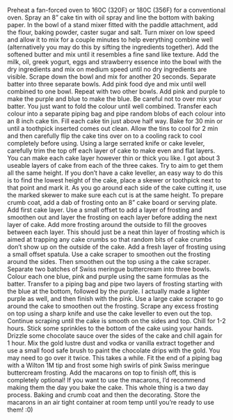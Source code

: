 Preheat a fan-forced oven to 160C (320F) or 180C (356F) for a conventional oven. Spray an 8” cake tin with oil spray and line the bottom with baking paper.
In the bowl of a stand mixer fitted with the paddle attachment, add the flour, baking powder, caster sugar and salt. Turn mixer on low speed and allow it to mix for a couple minutes to help everything combine well (alternatively you may do this by sifting the ingredients together). Add the softened butter and mix until it resembles a fine sand like texture.
Add the milk, oil, greek yogurt, eggs and strawberry essence into the bowl with the dry ingredients and mix on medium speed until no dry ingredients are visible. Scrape down the bowl and mix for another 20 seconds.
Separate batter into three separate bowls. Add pink food dye and mix until well combined to one bowl. Repeat with two other bowls. Add pink and purple to make the purple and blue to make the blue. Be careful not to over mix your batter. You just want to fold the colour until well combined.
Transfer each colour into a separate piping bag and pipe random blobs of each colour into an 8 inch cake tin. Fill each cake tin just above half way.
Bake for 30 min or until a toothpick inserted comes out clean. Allow the tins to cool for 2 min and then carefully flip the cake tins over on to a cooling rack to cool completely before using.
Using a large serrated knife or cake leveler, carefully trim the top off each layer of cake to make even and flat layers. You can make each cake layer however thin or thick you like. I got about 3 useable layers of cake from each of the three cakes. Try to aim to get them all the same height. If you don’t have a cake leveller, an easy way to do this is to find the lowest height of the cake, place a skewer or toothpick next to that point and mark it. As you go around each side of the cake cutting it, use the marked skewer to make sure each cut is at the same height.
To prepare crumb coat, add a dab of frosting onto an 8” cake board or serving plate. Add first cake layer. Use a small offset to add a layer of frosting and smoothen out and layer the frosting on each layer before adding the next layer of cake. Add more frosting around the outside to fill the grooves between each layer. This should just be a neat thin layer of frosting which is aimed at trapping any cake crumbs so that random bits of cake crumbs don’t show up on the outside of the cake.
Add a fresh layer of frosting using a small offset spatula. Use a cake scraper to smoothen out the frosting around the sides. Then smoothen out the top using a the cake scraper. 
Separate two batches of Swiss meringue buttercream into three bowls. Colour each one blue, pink and purple using the same formulas as the batter.
Transfer to a piping bag and pipe two layers of frosting starting with the blue at the bottom, followed by the purple. I actually made a lighter purple as well, and then finish with the pink. Use a large cake scraper to go around the cake to smoothen out the frosting. Scrape any excess frosting on top using a sharp knife and use the cake leveller to even out the top. Continue scraping until the cake is smooth on the sides and top. Chill for 1-2 hours.
Stick some sprinkles to the bottom of the cake using your hands.
Drizzle some chocolate sauce over the sides of the cake and chill again for 1 hour. Mix the gold lustre dust and vodka or vanilla extract together and use a small food safe brush to paint the chocolate drips with the gold. You may need to go over it twice. This takes a while.
Fit the end of a piping bag with a Wilton 1M tip and frost some high swirls of pink Swiss meringue buttercream frosting.
Add the macarons on top to finish off, this is completely optional! If you want to use the macarons, I’d recommend making them the day you bake the cake. This whole thing is a two day process. Baking and crumb coat and then the decorating. Store the macarons in an air tight container at room temp until you’re ready to use them! :0)